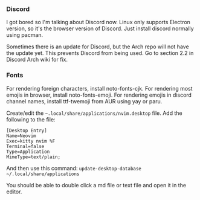### Discord

I got bored so I'm talking about Discord now. Linux only supports Electron version, so it's the browser version of Discord. Just install discord normally using pacman.

Sometimes there is an update for Discord, but the Arch repo will not have the update yet. This prevents Discord from being used. Go to section 2.2 in Discord Arch wiki for fix.


### Fonts

For rendering foreign characters, install noto-fonts-cjk.
For rendering most emojis in browser, install noto-fonts-emoji.
For rendering emojis in discord channel names, install ttf-twemoji from AUR using yay or paru.




Create/edit the `~.local/share/applications/nvim.desktop` file.
Add the following to the file:
```
[Desktop Entry]
Name=Neovim
Exec=kitty nvim %F
Terminal=false
Type=Application
MimeType=text/plain;
```
And then use this command: `update-desktop-database ~/.local/share/applications`

You should be able to double click a md file or text file and open it in the editor.

